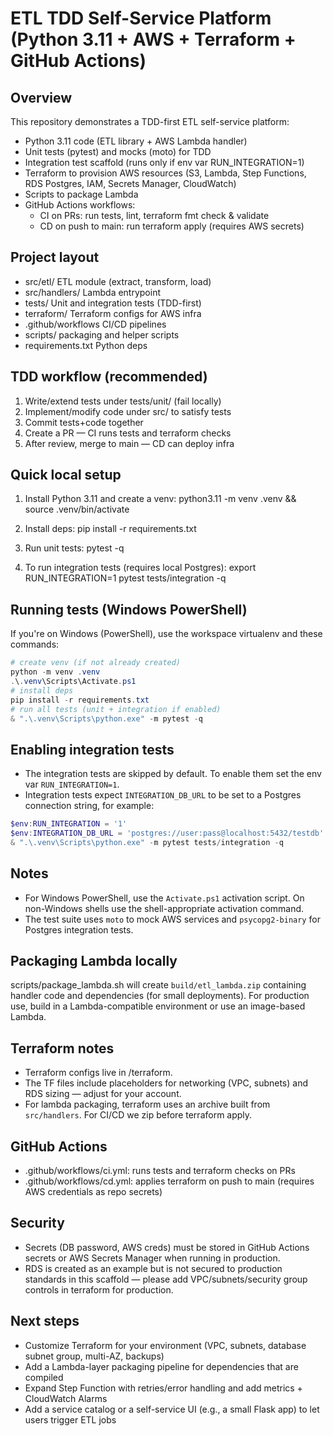 # ETL TDD Self-Service Platform (Python 3.11 + AWS + Terraform + GitHub Actions)

Overview
--------
This repository demonstrates a TDD-first ETL self-service platform:
- Python 3.11 code (ETL library + AWS Lambda handler)
- Unit tests (pytest) and mocks (moto) for TDD
- Integration test scaffold (runs only if env var RUN_INTEGRATION=1)
- Terraform to provision AWS resources (S3, Lambda, Step Functions, RDS Postgres, IAM, Secrets Manager, CloudWatch)
- Scripts to package Lambda
- GitHub Actions workflows:
  - CI on PRs: run tests, lint, terraform fmt check & validate
  - CD on push to main: run terraform apply (requires AWS secrets)

Project layout
--------------
- src/etl/        ETL module (extract, transform, load)
- src/handlers/   Lambda entrypoint
- tests/          Unit and integration tests (TDD-first)
- terraform/      Terraform configs for AWS infra
- .github/workflows CI/CD pipelines
- scripts/        packaging and helper scripts
- requirements.txt Python deps

TDD workflow (recommended)
--------------------------
1. Write/extend tests under tests/unit/ (fail locally)
2. Implement/modify code under src/ to satisfy tests
3. Commit tests+code together
4. Create a PR — CI runs tests and terraform checks
5. After review, merge to main — CD can deploy infra

Quick local setup
-----------------
1. Install Python 3.11 and create a venv:
   python3.11 -m venv .venv && source .venv/bin/activate

2. Install deps:
   pip install -r requirements.txt

3. Run unit tests:
   pytest -q

4. To run integration tests (requires local Postgres):
   export RUN_INTEGRATION=1
   pytest tests/integration -q

Running tests (Windows PowerShell)
---------------------------------
If you're on Windows (PowerShell), use the workspace virtualenv and these commands:

```powershell
# create venv (if not already created)
python -m venv .venv
.\.venv\Scripts\Activate.ps1
# install deps
pip install -r requirements.txt
# run all tests (unit + integration if enabled)
& ".\.venv\Scripts\python.exe" -m pytest -q
```

Enabling integration tests
--------------------------
- The integration tests are skipped by default. To enable them set the env var `RUN_INTEGRATION=1`.
- Integration tests expect `INTEGRATION_DB_URL` to be set to a Postgres connection string, for example:

```powershell
$env:RUN_INTEGRATION = '1'
$env:INTEGRATION_DB_URL = 'postgres://user:pass@localhost:5432/testdb'
& ".\.venv\Scripts\python.exe" -m pytest tests/integration -q
```

Notes
-----
- For Windows PowerShell, use the `Activate.ps1` activation script. On non-Windows shells use the shell-appropriate activation command.
- The test suite uses `moto` to mock AWS services and `psycopg2-binary` for Postgres integration tests.

Packaging Lambda locally
------------------------
scripts/package_lambda.sh will create `build/etl_lambda.zip` containing handler code and dependencies (for small deployments). For production use, build in a Lambda-compatible environment or use an image-based Lambda.

Terraform notes
---------------
- Terraform configs live in /terraform.
- The TF files include placeholders for networking (VPC, subnets) and RDS sizing — adjust for your account.
- For lambda packaging, terraform uses an archive built from `src/handlers`. For CI/CD we zip before terraform apply.

GitHub Actions
--------------
- .github/workflows/ci.yml: runs tests and terraform checks on PRs
- .github/workflows/cd.yml: applies terraform on push to main (requires AWS credentials as repo secrets)

Security
--------
- Secrets (DB password, AWS creds) must be stored in GitHub Actions secrets or AWS Secrets Manager when running in production.
- RDS is created as an example but is not secured to production standards in this scaffold — please add VPC/subnets/security group controls in terraform for production.

Next steps
----------
- Customize Terraform for your environment (VPC, subnets, database subnet group, multi-AZ, backups)
- Add a Lambda-layer packaging pipeline for dependencies that are compiled
- Expand Step Function with retries/error handling and add metrics + CloudWatch Alarms
- Add a service catalog or a self-service UI (e.g., a small Flask app) to let users trigger ETL jobs
